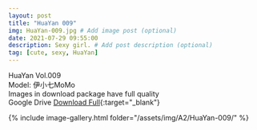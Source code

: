 ```yaml
---
layout: post
title: "HuaYan 009"
img: HuaYan-009.jpg # Add image post (optional)
date: 2021-07-29 09:55:00
description: Sexy girl. # Add post description (optional)
tag: [cute, sexy, HuaYan]
---
```

HuaYan Vol.009  
Model: 伊小七MoMo   
Images in download package have full quality                    
Google Drive [Download Full](http://gestyy.com/eoAg9o){:target="_blank"}

{% include image-gallery.html folder="/assets/img/A2/HuaYan-009/" %}
